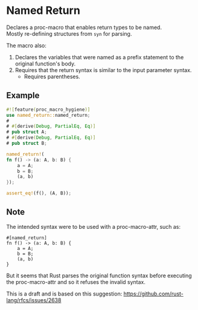 # Named Return

Declares a proc-macro that enables return types to be named.  
Mostly re-defining structures from `syn` for parsing.

The macro also:
1. Declares the variables that were named as a prefix statement to the
original function's body.
2. Requires that the return syntax is similar to the input parameter
syntax.
    - Requires parentheses.

## Example

```rust
#![feature(proc_macro_hygiene)]
use named_return::named_return;
#
# #[derive(Debug, PartialEq, Eq)]
# pub struct A;
# #[derive(Debug, PartialEq, Eq)]
# pub struct B;

named_return!(
fn f() -> (a: A, b: B) {
    a = A;
    b = B;
    (a, b)
});

assert_eq!(f(), (A, B));
```

## Note

The intended syntax were to be used with a proc-macro-attr, such as:

```rust,ignore
#[named_return]
fn f() -> (a: A, b: B) {
    a = A;
    b = B;
    (a, b)
}
```

But it seems that Rust parses the original function syntax before
executing the proc-macro-attr and so it refuses the invalid syntax.

This is a draft and is based on this suggestion:
https://github.com/rust-lang/rfcs/issues/2638